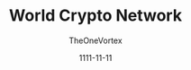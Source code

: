 ---
layout: media
title: World Crypto Network
date: 1111-11-11
categories: ['Podcasts']
author: ['TheOneVortex']
excerpt: .
external_url: 
---